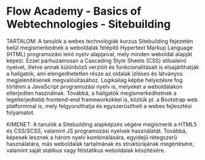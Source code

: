 # Flow Academy - Basics of Webtechnologies - Sitebuilding

TARTALOM:
A tanulók a webes technológiák kurzus Sitebuilding fejezetén belül megismerkednek a weboldalak felépítő Hypertext Markup Language (HTML) programozási leíró nyelv alapjaival, mely minden weboldal alapját képezi. Ezzel párhuzamosan a Cascading Style Sheets (CSS) stílusleíró nyelvet, illetve annak különböző verzióit és funkcionalitásait is elsajátíthatják a hallgatók, ami elengedhetetlen része az oldalak ízléses és látványos megjelenítésének megvalósításához. Logikailag képbe helyezésre fog történni a JavaScript programozási nyelv is, melyeket a weboldalakon elterjedten használnak. Továbbá, a hallgatók megismerkedhetnek a legelterjedtebb frontend-end frameworkokkel is, köztük pl. a Bootstrap web platformmal is, mely felgyorsíthatja és egyszerűsítheti a webes fejlesztési folyamatot.

KIMENET:
A tanulók a Sitebuilding alapképzés végére megismerik a HTML5 és CSS/SCSS, valamint JS programozási nyelvek használatát. Továbbá, képesek lesznek a három nyelv kombinálására, egyidejű rétegszerű használatára, más weboldalak tartalmának és struktúrájának megértésére, valamint saját statikus vagy félstatikus weboldalak készítésére.
